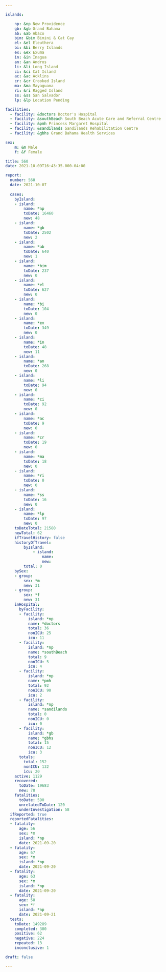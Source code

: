 ```yaml
---

islands:

    np: &np New Providence
    gb: &gb Grand Bahama
    ab: &ab Abaco
    bim: &bim Bimini & Cat Cay
    el: &el Eleuthera
    bi: &bi Berry Islands
    ex: &ex Exuma
    in: &in Inagua
    an: &an Andros
    li: &li Long Island
    ci: &ci Cat Island
    ac: &ac Acklins
    cr: &cr Crooked Island
    ma: &ma Mayaguana
    ri: &ri Ragged Island
    ss: &ss San Salvador
    lp: &lp Location Pending

facilities:
  - facility: &doctors Doctor's Hospital
  - facility: &southBeach South Beach Acute Care and Referral Centre
  - facility: &pmh Princess Margaret Hospital
  - facility: &sandilands Sandilands Rehabilitation Centre
  - facility: &gbhs Grand Bahama Health Services

sex:
    m: &m Male
    f: &f Female

title: 560
date: 2021-10-09T16:43:35.000-04:00

report:
  number: 560
  date: 2021-10-07
  
  cases:
    byIsland:
    - island:
        name: *np
        toDate: 16460
        new: 48
    - island:
        name: *gb
        toDate: 2502
        new: 2
    - island:
        name: *ab
        toDate: 640
        new: 1
    - island:
        name: *bim
        toDate: 237
        new: 0
    - island:
        name: *el
        toDate: 627
        new: 0
    - island:
        name: *bi
        toDate: 104
        new: 0
    - island:
        name: *ex
        toDate: 349
        new: 0
    - island:
        name: *in
        toDate: 48
        new: 11
    - island:
        name: *an
        toDate: 268
        new: 0
    - island:
        name: *li
        toDate: 94
        new: 0
    - island:
        name: *ci
        toDate: 92
        new: 0
    - island:
        name: *ac
        toDate: 9
        new: 0
    - island:
        name: *cr
        toDate: 19
        new: 0
    - island:
        name: *ma
        toDate: 18
        new: 0
    - island:
        name: *ri
        toDate: 0
        new: 0
    - island:
        name: *ss
        toDate: 16
        new: 0
    - island:
        name: *lp
        toDate: 97
        new: 0
    toDateTotal: 21580
    newTotal: 62
    ifTravelHistory: false
    historyOfTravel:
        byIsland:
            - island:
                name: 
                new: 
        total: 0
    bySex:
    - group:
        sex: *m
        new: 31
    - group:
        sex: *f
        new: 31
    inHospital:
      byFacility:
      - facility:
          island: *np
          name: *doctors
          total: 36
          nonICU: 25
          icu: 11
      - facility:
          island: *np
          name: *southBeach
          total: 9
          nonICU: 5
          icu: 4
      - facility:
          island: *np
          name: *pmh
          total: 92
          nonICU: 90
          icu: 2
      - facility:
          island: *np
          name: *sandilands
          total: 0
          nonICU: 0
          icu: 0
      - facility:
          island: *gb
          name: *gbhs
          total: 15
          nonICU: 12
          icu: 3
      totals:
        total: 152
        nonICU: 132
        icu: 20
    active: 1129
    recovered:
      toDate: 19683
      new: 78
    fatalities:
      toDate: 590
      unrelatedToDate: 120
      underInvestigation: 58
  ifReported: true
  reportedFatalities:
  - fatality:
      age: 56
      sex: *m
      island: *np
      date: 2021-09-20
  - fatality:
      age: 67
      sex: *m
      island: *np
      date: 2021-09-20
  - fatality:
      age: 63
      sex: *m
      island: *np
      date: 2021-09-20
  - fatality:
      age: 58
      sex: *f
      island: *np
      date: 2021-09-21
  tests:
    toDate: 149289
    completed: 300
    positive: 62
    negative: 224
    repeated: 13
    inconclusive: 1

draft: false

---
```

